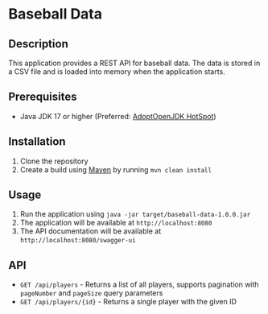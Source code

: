 # Baseball Data

## Description

This application provides a REST API for baseball data.
The data is stored in a CSV file and is loaded into memory when the application starts.

## Prerequisites

* Java JDK 17 or higher (Preferred: [AdoptOpenJDK HotSpot](https://adoptopenjdk.net/))

## Installation

1. Clone the repository
1. Create a build using [Maven](https://maven.apache.org/) by running `mvn clean install`

## Usage

1. Run the application using `java -jar target/baseball-data-1.0.0.jar`
1. The application will be available at `http://localhost:8080`
1. The API documentation will be available at `http://localhost:8080/swagger-ui`

## API

* `GET /api/players` - Returns a list of all players, supports pagination with `pageNumber` and `pageSize` query
  parameters
* `GET /api/players/{id}` - Returns a single player with the given ID